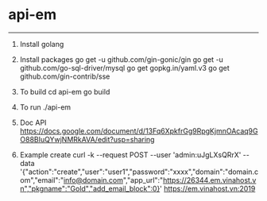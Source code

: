 # api-em

----------------------------------------------
1. Install golang
2. Install packages
	go get -u github.com/gin-gonic/gin
	go get -u github.com/go-sql-driver/mysql
	go get gopkg.in/yaml.v3
	go get github.com/gin-contrib/sse

3. To build
	cd api-em
	go build
  
4. To run
	./api-em
  
5. Doc API
	https://docs.google.com/document/d/13Fq6XpkfrGg9RpgKjmnOAcaq9GO88BIuQYwjNMRkAVA/edit?usp=sharing

6. Example create
	curl -k --request POST --user 'admin:uJgLXsQRrX' --data '{"action":"create","user":"user1","password":"xxxx","domain":"domain.com","email":"info@domain.com","app_url":"https://26344.em.vinahost.vn","pkgname":"Gold","add_email_block":0}' https://em.vinahost.vn:2019